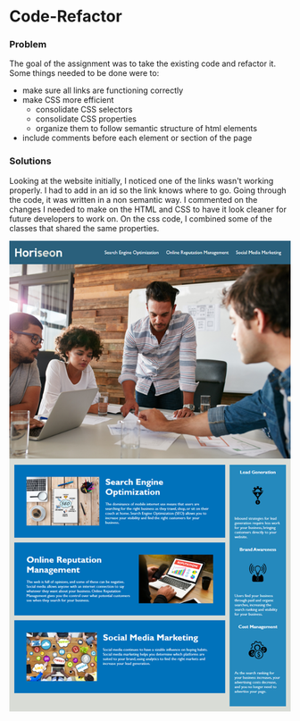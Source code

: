 # Code-Refactor

### Problem
The goal of the assignment was to take the existing code and refactor it. Some things needed to be done were to:
* make sure all links are functioning correctly
* make CSS more efficient
    * consolidate CSS selectors
    * consolidate CSS properties
    * organize them to follow semantic structure of html elements
* include comments before each element or section of the page

### Solutions
Looking at the website initially, I noticed one of the links wasn't working properly. I had to add in an id so the link knows where to go. Going through the code, it was written in a non semantic way. I commented on the changes I needed to make on the HTML and CSS to have it look cleaner for future developers to work on. On the css code, I combined some of the classes that shared the same properties.

![website picture](Develop/assets/images/website-picture.png)